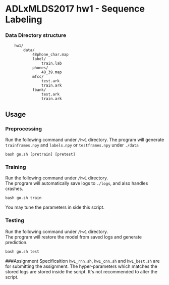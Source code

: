 # ADLxMLDS2017 hw1 - Sequence Labeling


### Data Directory structure
```
    hw1/
        data/
            48phone_char.map
            label/
                train.lab
            phones/
                48_39.map
            mfcc/
                test.ark
                train.ark
            fbank/
                test.ark
                train.ark
```
## Usage
### Preprocessing
Run the following command under `/hw1` directory.
The program will generate `trainframes.npy` and `labels.npy`
or `testframes.npy` under `./data`
```
bash go.sh [pretrain] [pretest] 
```
### Training
Run the following command under `/hw1` directory.  
The program will automatically save logs to `./logs`, and also handles crashes.
```
bash go.sh train 
```
You may tune the parameters in side this script.
### Testing
Run the following command under `/hw1` directory.  
The program will restore the model from saved logs and generate prediction.
```
bash go.sh test
```

###Assignment Specificaition
`hw1_rnn.sh`, `hw1_cnn.sh` and `hw1_best.sh` are for submitting the assignment.
The hyper-parameters which matches the stored logs are stored inside the script.
It's not recommended to alter the script.

 

